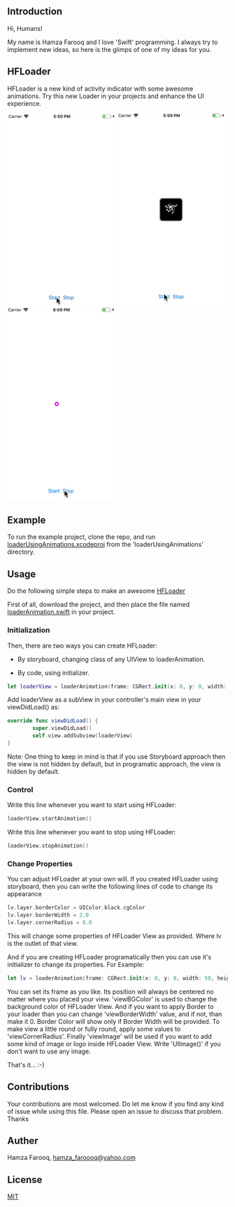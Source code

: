 ## Introduction

Hi, Humans!

My name is Hamza Farooq and I love 'Swift' programming. I always try to implement new ideas, so here is the glimps of one of my ideas for you.

## HFLoader

HFLoader is a new kind of activity indicator with some awesome animations. Try this new Loader in your projects and enhance the UI experience.

![](HFLoaderRound.gif) ![](HFLoaderRound1.gif) ![](HFLoaderRound2.gif)

## Example

To run the example project, clone the repo, and run [loaderUsingAnimations.xcodeproj](https://github.com/hamza-faroooq/HFLoader/tree/master/Example/loaderUsingAnimations/loaderUsingAnimations.xcodeproj) from the 'loaderUsingAnimations' directory.

## Usage

Do the following simple steps to make an awesome [HFLoader](https://github.com/hamza-faroooq/HFLoader)

First of all, download the project, and then place the file named [loaderAnimation.swift](https://github.com/hamza-faroooq/HFLoader/blob/master/Main%20File%20To%20Be%20Used%20In%20Your%20Project/HFLoader.swift) in your project. 

### Initialization


Then, there are two ways you can create HFLoader:

* By storyboard, changing class of any UIView to loaderAnimation.

* By code, using initializer.

```swift
let loaderView = loaderAnimation(frame: CGRect.init(x: 0, y: 0, width: 50, height: 50), viewBGColor: .clear, viewBorderWidth: 2, viewBorderColor: UIColor.orange, viewCornerRadius: 5, viewImage: #imageLiteral(resourceName: "Icon-App-60x60"))
```

Add loaderView as a subView in your controller's main view in your viewDidLoad() as:

```swift
override func viewDidLoad() {
        super.viewDidLoad()
        self.view.addSubview(loaderView)
}
```
Note: One thing to keep in mind is that if you use Storyboard approach then the view is not hidden by default, but in programatic approach, the view is hidden by default.

### Control
Write this line whenever you want to start using HFLoader:

```swift
loaderView.startAnimation()
```

Write this line whenever you want to stop using HFLoader:

```swift
loaderView.stopAnimation()
```

### Change Properties

You can adjust HFLoader at your own will. If you created HFLoader using storyboard, then you can write the following lines of code to change its appearance

```swift
lv.layer.borderColor = UIColor.black.cgColor
lv.layer.borderWidth = 2.0
lv.layer.cornerRadius = 8.0
```

This will change some properties of HFLoader View as provided. Where lv is the outlet of that view.

And if you are creating HFLoader programatically then you can use it's initializer to change its properties. For Example:

```swift
let lv = loaderAnimation(frame: CGRect.init(x: 0, y: 0, width: 50, height: 50), viewBGColor: .clear, viewBorderWidth: 2, viewBorderColor: UIColor.orange, viewCornerRadius: 5, viewImage: #imageLiteral(resourceName: "Icon-App-60x60"))
```

You can set its frame as you like. Its position will always be centered no matter where you placed your view. 'viewBGColor' is used to change the background color of HFLoader View. And if you want to apply Border to your loader than you can change 'viewBorderWidth' value, and if not, than make it 0. Border Color will show only if Border Width will be provided. To make view a little round or fully round, apply some values to 'viewCornerRadius'. Finally 'viewImage' will be used if you want to add some kind of image or logo inside HFLoader View. Write 'UIImage()' if you don't want to use any image.

That's it... :-)

## Contributions

Your contributions are most welcomed. Do let me know if you find any kind of issue while using this file. Please open an issue to discuss that problem. Thanks

## Auther

Hamza Farooq, hamza_faroooq@yahoo.com

## License

[MIT](https://github.com/hamza-faroooq/HFLoader/blob/master/LICENSE)
